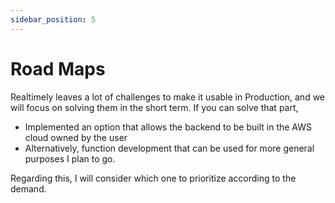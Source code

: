 ```yaml
---
sidebar_position: 5
---
```


# Road Maps

Realtimely leaves a lot of challenges to make it usable in Production, and we will focus on solving them in the short term.
If you can solve that part,
* Implemented an option that allows the backend to be built in the AWS cloud owned by the user
* Alternatively, function development that can be used for more general purposes I plan to go.

Regarding this, I will consider which one to prioritize according to the demand.